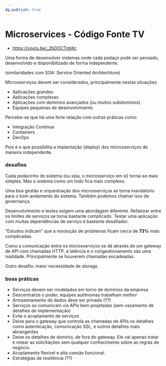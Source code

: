 ```yaml
---
dg-publish: true
---
```

# Microservices - Código Fonte TV

- <https://youtu.be/_2bDOCTnbKc>

Uma forma de desenvolver sistemas onde cada pedaço pode ser pensado, desenvolvido e disponibilizado de forma independente.

(similaridades com SOA: Service Oriented Archtechture)

Microsserviços devem ser considerados, principalmente nestas situações

- Aplicações grandes
- Aplicações complexas
- Aplicações com domínios avançados (ou muitos subdomínios)
- Equipes pequenas de desenvolvimento

Percebe-se que há uma forte relação com outras práticas como:

- Integração Contínua
- Containers
- DevOps

Pois é o que possibilita a implantação (deploy) dos microsserviços de maneira independente.

### desafios

Cada pedacinho do sistema (ou seja, o microsserviço em si) torna-se mais simples. Mas o sistema como um todo fica mais complexo.

Uma boa gestão e orquestração dos microsserviços se torna mandatório para o bom andamento do sistema. Também podemos chamar isso de governança.

Desenvolvimento e testes exigem uma abordagem diferente. Refatorar entre os limites de serviços se torna bastante complicado. Testar uma aplicação com muitas dependências de serviço é bastante desafiador.

"Estudos indicam" que a resolução de problemas ficam cerca de **73%** mais complicadas.

Como a comunicação entre os microsserviços se dá através de um gateway de API com chamadas HTTP, a latência e o congestionamento são uma realidade. Principalmente se houverem chamadas encadeadas.

Outro desafio: maior necessidade de storage.


### boas práticas

- Serviços devem ser modelados em torno de domínios da empresa
- Descentralize o poder, equipes autônomas trabalham melhor
- Armazenamento de dados deve ser privado (??)
- Serviços se comunicam via APIs bem projetadas (sem vazamento de detalhes de implementação)
- Evite o acoplamento de serviços
- Deixe para o gateway que controla as chamadas de APIs os detalhes como autenticação, comunicação SSL, e outros detalhes mais abrangentes
- Deixe os detalhes de domínio, de fora do gateway. Ele vai apenas tratar e rotear as solicitações sem qualquer conhecimento sobre as regras de negócio.
- Acoplamento flexível e alta coesão funcional.
- Estratégias de resiliência (??)
